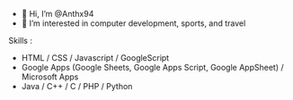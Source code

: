 - 👋 Hi, I’m @Anthx94
- 👀 I’m interested in computer development, sports, and travel

Skills :
-  HTML / CSS / Javascript / GoogleScript
-  Google Apps (Google Sheets, Google Apps Script, Google AppSheet) / Microsoft Apps
-  Java / C++ / C / PHP / Python

<!---
Anthx94/Anthx94 is a ✨ special ✨ repository because its `README.md` (this file) appears on your GitHub profile.
You can click the Preview link to take a look at your changes.
--->

